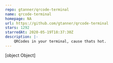 ```yaml
---
repo: gtanner/qrcode-terminal
name: qrcode-terminal
homepage: NA
url: https://github.com/gtanner/qrcode-terminal
stars: 1292
starredAt: 2020-05-19T18:37:30Z
description: |-
    QRCodes in your terminal, cause thats hot.
---
```


[object Object]
